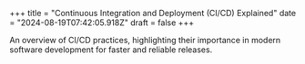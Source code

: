 +++
title = "Continuous Integration and Deployment (CI/CD) Explained"
date = "2024-08-19T07:42:05.918Z"
draft = false
+++

  An overview of CI/CD practices, highlighting their importance in modern software development for faster and reliable releases.
        
